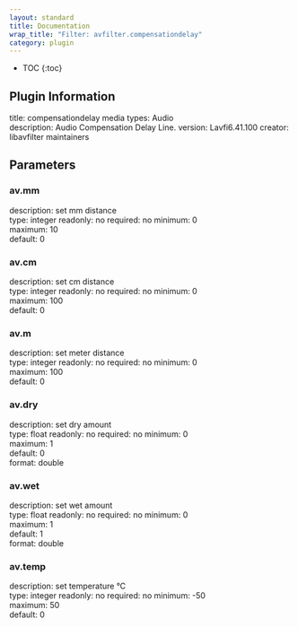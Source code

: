 ```yaml
---
layout: standard
title: Documentation
wrap_title: "Filter: avfilter.compensationdelay"
category: plugin
---
```

* TOC
{:toc}

## Plugin Information

title: compensationdelay
media types:
Audio  
description: Audio Compensation Delay Line.
version: Lavfi6.41.100
creator: libavfilter maintainers

## Parameters

### av.mm

description:
set mm distance  
type: integer
readonly: no
required: no
minimum: 0  
maximum: 10  
default: 0  

### av.cm

description:
set cm distance  
type: integer
readonly: no
required: no
minimum: 0  
maximum: 100  
default: 0  

### av.m

description:
set meter distance  
type: integer
readonly: no
required: no
minimum: 0  
maximum: 100  
default: 0  

### av.dry

description:
set dry amount  
type: float
readonly: no
required: no
minimum: 0  
maximum: 1  
default: 0  
format: double  

### av.wet

description:
set wet amount  
type: float
readonly: no
required: no
minimum: 0  
maximum: 1  
default: 1  
format: double  

### av.temp

description:
set temperature °C  
type: integer
readonly: no
required: no
minimum: -50  
maximum: 50  
default: 0  


